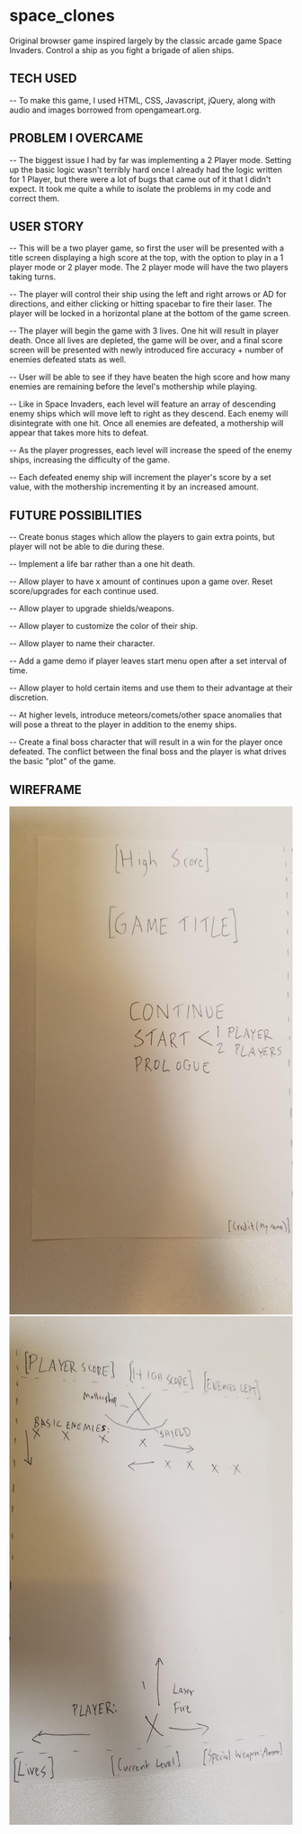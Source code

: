 # space_clones

Original browser game inspired largely by the classic arcade game Space Invaders. Control a ship as you fight a brigade of alien ships.

## TECH USED

-- To make this game, I used HTML, CSS, Javascript, jQuery, along with audio and images borrowed from opengameart.org.

## PROBLEM I OVERCAME

-- The biggest issue I had by far was implementing a 2 Player mode. Setting up the basic logic wasn't terribly hard once I already had the logic written for 1 Player, but there were a lot of bugs that came out of it that I didn't expect. It took me quite a while to isolate the problems in my code and correct them.

## USER STORY

-- This will be a two player game, so first the user will be presented with a title screen displaying a high score at the top, with the option to play in a 1 player mode or 2 player mode. The 2 player mode will have the two players taking turns.

-- The player will control their ship using the left and right arrows or AD for directions, and either clicking or hitting spacebar to fire their laser. The player will be locked in a horizontal plane at the bottom of the game screen.

-- The player will begin the game with 3 lives. One hit will result in player death. Once all lives are depleted, the game will be over, and a final score screen will be presented with newly introduced fire accuracy + number of enemies defeated stats as well.

-- User will be able to see if they have beaten the high score and how many enemies are remaining before the level's mothership while playing.

-- Like in Space Invaders, each level will feature an array of descending enemy ships which will move left to right as they descend. Each enemy will disintegrate with one hit. Once all enemies are defeated, a mothership will appear that takes more hits to defeat.

-- As the player progresses, each level will increase the speed of the enemy ships, increasing the difficulty of the game.

-- Each defeated enemy ship will increment the player's score by a set value, with the mothership incrementing it by an increased amount.

## FUTURE POSSIBILITIES

-- Create bonus stages which allow the players to gain extra points, but player will not be able to die during these.

-- Implement a life bar rather than a one hit death.

-- Allow player to have x amount of continues upon a game over. Reset score/upgrades for each continue used.

-- Allow player to upgrade shields/weapons.

-- Allow player to customize the color of their ship.

-- Allow player to name their character.

-- Add a game demo if player leaves start menu open after a set interval of time.

-- Allow player to hold certain items and use them to their advantage at their discretion.

-- At higher levels, introduce meteors/comets/other space anomalies that will pose a threat to the player in addition to the enemy ships.

-- Create a final boss character that will result in a win for the player once defeated. The conflict between the final boss and the player is what drives the basic "plot" of the game.

## WIREFRAME

![Title Screen Wireframe](images/title_screen_wireframe.jpg)
![Gameplay Wireframe](images/gameplay_wireframe.jpg)



